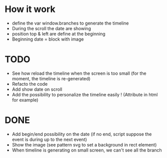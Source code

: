 # How it work

- define the var window.branches to generate the timeline
- During the scroll the date are showing
- position top & left are define at the beginning
- Beginning date = block with image


# TODO

- See how reload the timeline when the screen is too small (for the moment, the timeline is re-generated)
- Refacto the code
- Add show date on scroll
- Add the possibility to personalize the timeline easily ! (Attribute in html for example)


# DONE

- Add begin/end possibility on the date (if no end, script suppose the event is during up to the next event)
- Show the image (see pattern svg to set a background in rect element)
- When timeline is generating on small screen, we can't see all the branch

